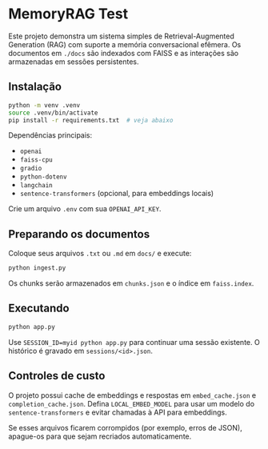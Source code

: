 # MemoryRAG Test

Este projeto demonstra um sistema simples de Retrieval-Augmented Generation (RAG) com suporte a memória conversacional efêmera. Os documentos em `./docs` são indexados com FAISS e as interações são armazenadas em sessões persistentes.

## Instalação

```bash
python -m venv .venv
source .venv/bin/activate
pip install -r requirements.txt  # veja abaixo
```

Dependências principais:
- `openai`
- `faiss-cpu`
- `gradio`
- `python-dotenv`
- `langchain`
- `sentence-transformers` (opcional, para embeddings locais)

Crie um arquivo `.env` com sua `OPENAI_API_KEY`.

## Preparando os documentos

Coloque seus arquivos `.txt` ou `.md` em `docs/` e execute:

```bash
python ingest.py
```

Os chunks serão armazenados em `chunks.json` e o índice em `faiss.index`.

## Executando

```bash
python app.py
```

Use `SESSION_ID=myid python app.py` para continuar uma sessão existente. O histórico é gravado em `sessions/<id>.json`.

## Controles de custo

O projeto possui cache de embeddings e respostas em `embed_cache.json` e `completion_cache.json`. Defina `LOCAL_EMBED_MODEL` para usar um modelo do `sentence-transformers` e evitar chamadas à API para embeddings.

Se esses arquivos ficarem corrompidos (por exemplo, erros de JSON), apague-os para que sejam recriados automaticamente.


